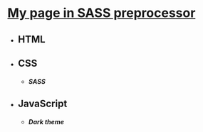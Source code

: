 # [My page in SASS preprocessor](https://filpolyakov13041995.github.io/Sass-training/)

* ## __HTML__
* ## __CSS__
    * #### ___SASS___
* ## __JavaScript__
    * #### ___Dark theme___
